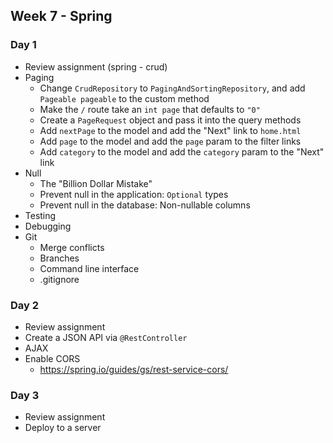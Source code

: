 ## Week 7 - Spring

### Day 1

* Review assignment (spring - crud)
* Paging
  * Change `CrudRepository` to `PagingAndSortingRepository`, and add `Pageable pageable` to the custom method
  * Make the `/` route take an `int page` that defaults to `"0"`
  * Create a `PageRequest` object and pass it into the query methods
  * Add `nextPage` to the model and add the "Next" link to `home.html`
  * Add `page` to the model and add the `page` param to the filter links
  * Add `category` to the model and add the `category` param to the "Next" link
* Null
  * The "Billion Dollar Mistake"
  * Prevent null in the application: `Optional` types
  * Prevent null in the database: Non-nullable columns
* Testing
* Debugging
* Git
  * Merge conflicts
  * Branches
  * Command line interface
  * .gitignore

### Day 2

* Review assignment
* Create a JSON API via `@RestController`
* AJAX
* Enable CORS
  * https://spring.io/guides/gs/rest-service-cors/

### Day 3

* Review assignment
* Deploy to a server
